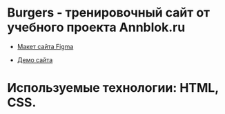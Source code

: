 # Burgers - тренировочный сайт от учебного проекта Annblok.ru

* [Макет сайта Figma](https://www.figma.com/file/vcjwapDaZnUrF95yykrlpu/Burgers-Menu)

* [Демо сайта](https://novemberjr.github.io/Module1-Burger/menu.html)

# Используемые технологии: HTML, CSS.